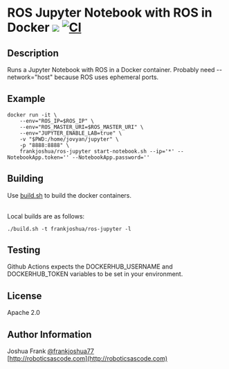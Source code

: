# ROS Jupyter Notebook with ROS in Docker [![](https://img.shields.io/docker/pulls/frankjoshua/ros-jupyter)](https://hub.docker.com/r/frankjoshua/ros-jupyter) [![CI](https://github.com/frankjoshua/docker-ros-jupyter/workflows/CI/badge.svg)](https://github.com/frankjoshua/docker-ros-jupyter/actions)

## Description

Runs a Jupyter Notebook with ROS in a Docker container. Probably need --network="host" because ROS uses ephemeral ports.

## Example

```
docker run -it \
    --env="ROS_IP=$ROS_IP" \
    --env="ROS_MASTER_URI=$ROS_MASTER_URI" \
    --env="JUPYTER_ENABLE_LAB=true" \
    -v "$PWD:/home/jovyan/jupyter" \
    -p "8888:8888" \
    frankjoshua/ros-jupyter start-notebook.sh --ip='*' --NotebookApp.token='' --NotebookApp.password=''
```

## Building

Use [build.sh](build.sh) to build the docker containers.

<br>Local builds are as follows:

```
./build.sh -t frankjoshua/ros-jupyter -l
```

## Testing

Github Actions expects the DOCKERHUB_USERNAME and DOCKERHUB_TOKEN variables to be set in your environment.

## License

Apache 2.0

## Author Information

Joshua Frank [@frankjoshua77](https://www.twitter.com/@frankjoshua77)
<br>
[http://roboticsascode.com](http://roboticsascode.com)
